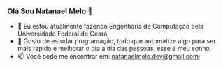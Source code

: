 ### Olá Sou Natanael Melo 👋

- 🔭 Eu estou atualmente fazendo Engenharia de Computação pela Universidade Federal do Ceará;
- 🌱 Gosto de estudar programação, tudo que automatize algo para ser mais rapido e melhorar o dia a dia das pessoas, esse é meu sonho.
- 📫 Você pode me encontrar em: natanaelmelo.dev@gmail.com;

